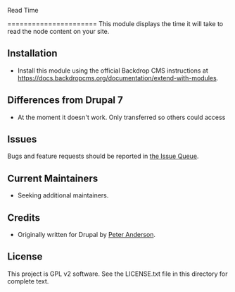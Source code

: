 Read Time

======================
This module displays the time it will take to read the 
node content on your site.

Installation 
------------

- Install this module using the official Backdrop CMS instructions at
  https://docs.backdropcms.org/documentation/extend-with-modules.


Differences from Drupal 7 
-------------------------

- At the moment it doesn't work.  Only transferred so others could access

Issues 
------

Bugs and feature requests should be reported in [the Issue Queue](https://github.com/backdrop-contrib/read_time/issues).

Current Maintainers
-------------------

<!-- - [John Smith](https://github.com/username). -->

<!-- You may also wish to add: -->
- Seeking additional maintainers.

Credits <!-- This section is required. -->
-------

<!-- - Ported to Backdrop CMS by [Betty Boop](https://github.com/username). -->
- Originally written for Drupal by [Peter Anderson](https://github.com/BWPanda).


License 
-------

This project is GPL v2 software.
See the LICENSE.txt file in this directory for complete text.



